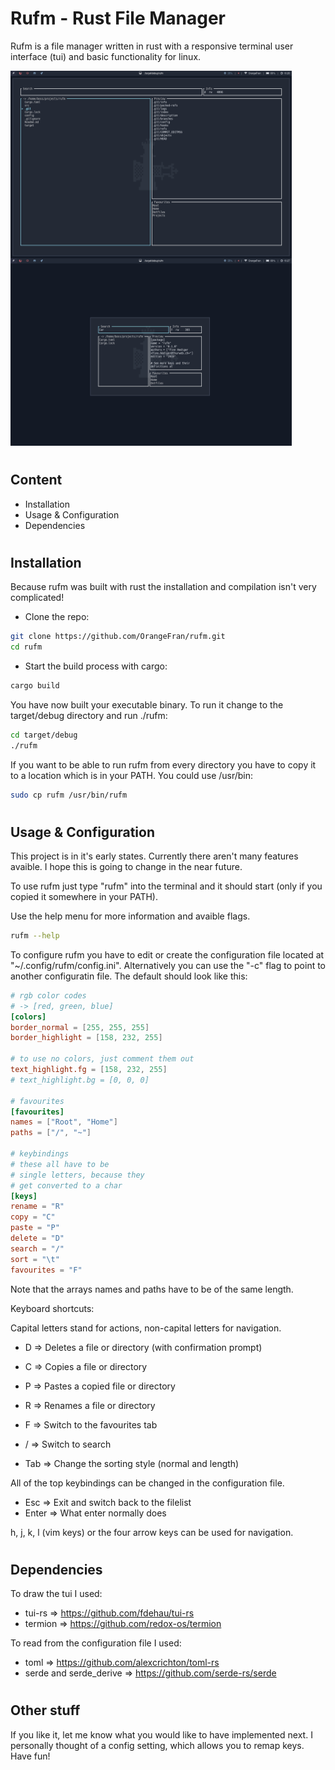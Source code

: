 # Rufm - **Ru**st **Fi**le **Ma**nager

Rufm is a file manager written in rust with a responsive terminal user interface (tui) and basic functionality for linux.

<img src="images/fullsize.png" alt="Rufm full-sized"
	style="float: left; margin-right = 1%" width="450" height="300" />
<img src="images/smallsize.png" alt="Rufm small-sized"
	width="450" height="300" />

# 
## Content

* Installation
* Usage & Configuration
* Dependencies

# 
## Installation

Because rufm was built with rust the installation and compilation isn't very complicated!

* Clone the repo:
``` bash
git clone https://github.com/OrangeFran/rufm.git
cd rufm
```

* Start the build process with cargo:
``` bash
cargo build
```

You have now built your executable binary. To run it change to the target/debug directory and run ./rufm:

``` bash
cd target/debug 
./rufm 
```

If you want to be able to run rufm from every directory you have to copy it to a location which is in your PATH. You could use /usr/bin:

``` bash
sudo cp rufm /usr/bin/rufm
```

# 
## Usage & Configuration

This project is in it's early states. Currently there aren't many features avaible.
I hope this is going to change in the near future.

To use rufm just type "rufm" into the terminal and it should start (only if you copied it somewhere in your PATH).

Use the help menu for more information and avaible flags.
``` bash
rufm --help
```

To configure rufm you have to edit or create the configuration file located at "~/.config/rufm/config.ini". Alternatively you can use the "-c" flag to point to another configuratin file.
The default should look like this:

``` toml
# rgb color codes
# -> [red, green, blue]
[colors]
border_normal = [255, 255, 255]
border_highlight = [158, 232, 255]

# to use no colors, just comment them out 
text_highlight.fg = [158, 232, 255]
# text_highlight.bg = [0, 0, 0]

# favourites
[favourites]
names = ["Root", "Home"]
paths = ["/", "~"]

# keybindings
# these all have to be
# single letters, because they
# get converted to a char
[keys]
rename = "R"
copy = "C"
paste = "P"
delete = "D"
search = "/"
sort = "\t"
favourites = "F"
```

Note that the arrays names and paths have to be of the same length.

Keyboard shortcuts:

Capital letters stand for actions, non-capital letters for navigation.

- D => Deletes a file or directory (with confirmation prompt)
- C => Copies a file or directory
- P => Pastes a copied file or directory
- R => Renames a file or directory

- F => Switch to the favourites tab
- / => Switch to search

- Tab => Change the sorting style (normal and length)

All of the top keybindings can be changed in the configuration file.

- Esc => Exit and switch back to the filelist
- Enter => What enter normally does

h, j, k, l (vim keys) or the four arrow keys can be used for navigation.

# 
## Dependencies

To draw the tui I used:
- tui-rs => https://github.com/fdehau/tui-rs
- termion => https://github.com/redox-os/termion

To read from the configuration file I used:
- toml => https://github.com/alexcrichton/toml-rs
- serde and serde_derive => https://github.com/serde-rs/serde

#
## Other stuff

If you like it, let me know what you would like to have implemented next.
I personally thought of a config setting, which allows you to remap keys.
Have fun!
